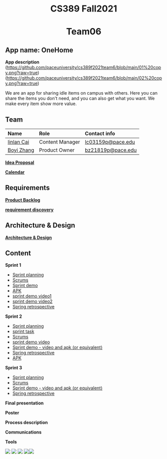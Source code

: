<h1 align="center">CS389 Fall2021 </h1>
<H1 ALIGN="center">Team06</h1>

<h2> App name: OneHome </h2>

**App description**
(https://github.com/paceuniversity/cs389f2021team6/blob/main/01%20copy.png?raw=true)(https://github.com/paceuniversity/cs389f2021team6/blob/main/02%20copy.png?raw=true)

We are an app for sharing idle items on campus with others. Here you can share the items you don't need, and you can also get what you want. We make every item show more value.

<h2> Team </h2>

| Name | Role | Contact info | 
| :----------- | :------------ | :------------ |
| [ linlan Cai](https://github.com/lialazyoaf)   | Content Manager | lc03159p@pace.edu |
| [  Boyi Zhang ](https://github.com/zhangboyi115)| Product Owner | bz21819p@pace.edu |




**[Idea Proposal](https://docs.google.com/document/d/1Y4O65naMj0IUarM-2nUE2AWCd68yfMldwEiK7t3byJo/edit?usp=sharing)**

**[Calendar](https://calendar.google.com/calendar/u/0/r?cid=aXZoMmU3NjhzMjRkdGlxZWYwcXZvbzhxcjBAZ3JvdXAuY2FsZW5kYXIuZ29vZ2xlLmNvbQ)**

<h2>Requirements</h2>

**[Product Backlog](https://docs.google.com/spreadsheets/d/1QwzCyM6pVbFFeJqngEYKHyMZibZs8vGi2wqHhM_M9ok/edit#gid=0)**

**[requirement discovery](https://docs.google.com/document/d/1xq9sqLOsAgHmiw3HjIU4jMCqYH8xzpmiCY6y_SwiUXA/edit?usp=sharing)**

<h2>Architecture & Design</h2>

**[Architecture & Design](https://docs.google.com/document/d/13mpeupEuSvwAyEvjBtUXm3FBu1TlClKN0CvOAwrSchc/edit?usp=sharing)**

<h2>Content</h2>

**Sprint 1**

* [Sprint planning](https://docs.google.com/spreadsheets/d/1QwzCyM6pVbFFeJqngEYKHyMZibZs8vGi2wqHhM_M9ok/edit?usp=sharing)
* [Scrums](https://docs.google.com/document/d/1EVroJw5ZFZusgewzSE5HTraL3jY6q_f4F69v_jz60KE/edit?usp=sharing)
* [Sprint demo](https://docs.google.com/document/d/1FYh3vLTmnD5vhiErMVRDBpV3dmm4XOb3gjzF5mcwDFk/edit?usp=sharing)
* [APK](https://drive.google.com/file/d/1OQz6lNXLoLTG1coyijDEz3RYgWVZHy_I/view?usp=sharing)
* [sprint demo video1](https://youtu.be/wc7o-mlXvbk)
* [sprint demo video2](https://youtu.be/Tn8SiMBdanc)
* [Spring retrospective](https://docs.google.com/document/d/1JklMLvCq0Cw9R0GRYbENvADkayc0nclyxshKB1zMMQs/edit?usp=sharing)

**Sprint 2**

* [Sprint planning](https://docs.google.com/spreadsheets/d/1QwzCyM6pVbFFeJqngEYKHyMZibZs8vGi2wqHhM_M9ok/edit#gid=1626702557)
* [sprint task](https://docs.google.com/document/d/1N2cpCA2WzZLNRZhN5HbQzo4L0giow0T47ILwe9hi3aY/edit?usp=sharing)
* [Scrums](https://docs.google.com/document/d/1EVroJw5ZFZusgewzSE5HTraL3jY6q_f4F69v_jz60KE/edit?usp=sharing)
* [sprint demo video](https://youtu.be/aJjOACN8XYI)
* [Sprint demo - video and apk (or equivalent)](https://docs.google.com/document/d/1GZtTZhymDtEb8djYVF7CSn1jc7c5fw60CiTPvDxQ6Qc/edit?usp=sharing)
* [Spring retrospective](https://docs.google.com/document/d/1zgzOYCqYdwTMDFHpX4MaEr6VfkRkxitKAFwCuKyGb7w/edit?usp=sharing)
* [APK](https://drive.google.com/file/d/105-Ozd8Ho-GGpOP3qWbN2BCU9yIQ_GV9/view?usp=sharing)


**Sprint 3** 

* [Sprint planning](https://docs.google.com/spreadsheets/d/1QwzCyM6pVbFFeJqngEYKHyMZibZs8vGi2wqHhM_M9ok/edit#gid=158836135)
* [Scrums](https://docs.google.com/document/d/1EVroJw5ZFZusgewzSE5HTraL3jY6q_f4F69v_jz60KE/edit?usp=sharing)
* [Sprint demo - video and apk (or equivalent)](https://docs.google.com/document/d/1OL98dQGt4CSz-XmTRQqYxVecB1PGR_El4IyDNiVMPuI/edit?usp=sharing)
* [Spring retrospective](https://docs.google.com/document/d/1Va9f8FTi1h7W70d9NzwaS8L485X6hYtn583jBT6vJak/edit?usp=sharing)

**Final presentation**

**Poster**

**Process description**

**Communications**

**Tools**

 [![](https://i.imgur.com/sUs2pG4.png)](https://github.com/) [![](https://i.imgur.com/DMpHchR.png)](https://developer.android.com/studio) [![](https://i.imgur.com/1jS4ZyR.png)](https://www.google.com/drive/) [![](https://i.imgur.com/UFflCJs.png)](https://www.adobe.com/products/photoshop.html)[![](https://i.imgur.com/HVKVyVW.png)](https://firebase.google.com/)

